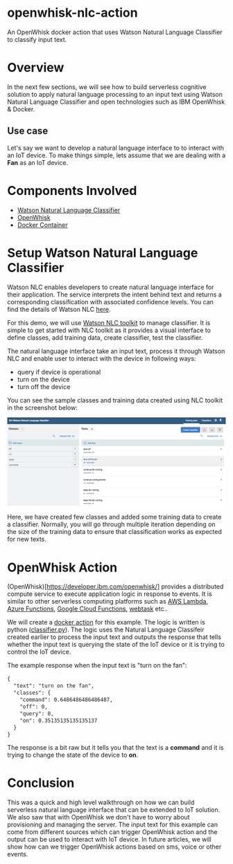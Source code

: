 # openwhisk-nlc-action
An OpenWhisk docker action that uses Watson Natural Language Classifier to classify input text.

# Overview
In the next few sections, we will see how to build serverless cognitive solution to apply natural language processing to an input text using Watson Natural Language Classifier and open technologies such as IBM OpenWhisk & Docker.

## Use case
Let's say we want to develop a natural language interface to to interact with an IoT device. To make things simple, lets assume that we are dealing with a **Fan** as an IoT device.

# Components Involved
- [Watson Natural Language Classifier](https://www.ibm.com/watson/developercloud/nl-classifier.html)
- [OpenWhisk](https://new-console.ng.bluemix.net/openwhisk/)
- [Docker Container](https://www.docker.com/)

# Setup Watson Natural Language Classifier
Watson NLC enables developers to create natural language interface for their application. The service interprets the intent behind text and returns a corresponding classification with associated confidence levels. You can find the details of Watson NLC [here](https://www.ibm.com/watson/developercloud/nl-classifier.html).

For this demo, we will use [Watson NLC toolkit](https://www.ibm.com/watson/developercloud/doc/nl-classifier/tool_overview.shtml) to manage classifier. It is simple to get started with NLC toolkit as it provides a visual interface to define classes, add training data, create classifier, test the classifier.

The natural language interface take an input text, process it through Watson NLC and enable user to interact with the device in following ways:
 - query if device is operational
 - turn on the device
 - turn off the device

You can see the sample classes and training data created using NLC toolkit in the screenshot below:

![Training](screenshots/train.png "NLC Toolkit")

Here, we have created few classes and added some training data to create a classifier. Normally, you will go through multiple iteration depending on the size of the training data to ensure that classification works as expected for new texts.

# OpenWhisk Action
(OpenWhisk)[https://developer.ibm.com/openwhisk/] provides a distributed compute service to execute application logic in response to events. It is similar to other serverless computing platforms such as [AWS Lambda](https://aws.amazon.com/lambda/), [Azure Functions](https://azure.microsoft.com/en-us/services/functions/), [Google Cloud Functions](https://cloud.google.com/functions/), [webtask](https://webtask.io/) etc..

We will create a [docker action](https://console.ng.bluemix.net/docs/openwhisk/openwhisk_actions.html#openwhisk_actions_docker) for this example. The logic is written is python ([classifier.py](docker-action/client/classifier.py)). The logic uses the Natural Language Classifeir created earlier to process the input text and outputs the response that tells whether the input text is querying the state of the IoT device or it is trying to control the IoT device.

The example response when the input text is "turn on the fan":
```
{
  "text": "turn on the fan",
  "classes": {
    "command": 0.6486486486486487,
    "off": 0,
    "query": 0,
    "on": 0.35135135135135137
  }
}
```
The response is a bit raw but it tells you that the text is a **command** and it is trying to change the state of the device to **on**.

# Conclusion
This was a quick and high level walkthrough on how we can build serverless natural language interface that can be extended to IoT solution. We also saw that with OpenWhisk we don't have to worry about provisioning and managing the server. The input text for this example can come from different sources which can trigger OpenWhisk action and the output can be used to interact with IoT device. In future articles, we will show how can we trigger OpenWhisk actions based on sms, voice or other events.
 
